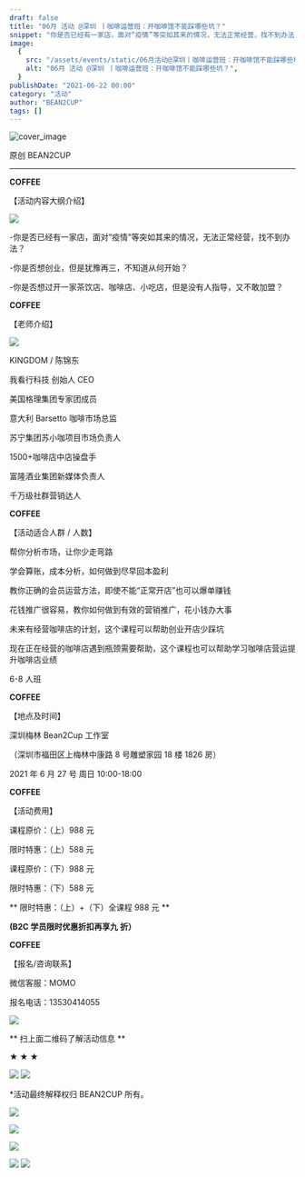 ```yaml
---
draft: false
title: "06月 活动 @深圳 丨咖啡运营班：开咖啡馆不能踩哪些坑？"
snippet: "你是否已经有一家店，面对“疫情”等突如其来的情况，无法正常经营，找不到办法？ "
image:
  {
    src: "/assets/events/static/06月活动@深圳丨咖啡运营班：开咖啡馆不能踩哪些坑？_01.jpeg",
    alt: "06月 活动 @深圳 丨咖啡运营班：开咖啡馆不能踩哪些坑？",
  }
publishDate: "2021-06-22 00:00"
category: "活动"
author: "BEAN2CUP"
tags: []
---
```


![cover_image](/assets/events/static/06月活动@深圳丨咖啡运营班：开咖啡馆不能踩哪些坑？_01.jpeg)

<!-- # 06 月 活动 @深圳 丨咖啡运营班：开咖啡馆不能踩哪些坑？ -->

原创 BEAN2CUP

---

**COFFEE**

【活动内容大纲介绍】

![](/assets/events/static/06月活动@深圳丨咖啡运营班：开咖啡馆不能踩哪些坑？_02.jpeg)

-你是否已经有一家店，面对“疫情”等突如其来的情况，无法正常经营，找不到办法？

-你是否想创业，但是犹豫再三，不知道从何开始？

-你是否想过开一家茶饮店、咖啡店、小吃店，但是没有人指导，又不敢加盟？

**COFFEE**

【老师介绍】

![](/assets/events/static/06月活动@深圳丨咖啡运营班：开咖啡馆不能踩哪些坑？_03.jpeg)

KINGDOM / 陈锦东

我看行科技 创始人 CEO

美国格理集团专家团成员

意大利 Barsetto 咖啡市场总监

苏宁集团苏小咖项目市场负责人

1500+咖啡店中店操盘手

富隆酒业集团新媒体负责人

千万级社群营销达人

**COFFEE**

【活动适合人群 / 人数】

帮你分析市场，让你少走弯路

学会算账，成本分析，如何做到尽早回本盈利

教你正确的会员运营方法，即使不能“正常开店”也可以爆单赚钱

花钱推广很容易，教你如何做到有效的营销推广，花小钱办大事

未来有经营咖啡店的计划，这个课程可以帮助创业开店少踩坑

现在正在经营的咖啡店遇到瓶颈需要帮助，这个课程也可以帮助学习咖啡店营运提升咖啡店业绩

6-8 人班

**COFFEE**

【地点及时间】

深圳梅林 Bean2Cup 工作室

（深圳市福田区上梅林中康路 8 号雕塑家园 18 楼 1826 房）

2021 年 6 月 27 号 周日 10:00-18:00

**COFFEE**

【活动费用】

课程原价：（上）988 元

限时特惠：（上）588 元

课程原价：（下）988 元

限时特惠：（下）588 元

** 限时特惠：（上）+（下）全课程 988 元 **

**(B2C 学员限时优惠折扣再享九** **折）**

**COFFEE**

【报名/咨询联系】

微信客服：MOMO

报名电话：13530414055

![](/assets/events/static/06月活动@深圳丨咖啡运营班：开咖啡馆不能踩哪些坑？_04.jpeg)

** 扫上面二维码了解活动信息 **

**★ ★ ★**

![](/assets/events/static/06月活动@深圳丨咖啡运营班：开咖啡馆不能踩哪些坑？_05.jpeg)
![](/assets/events/static/06月活动@深圳丨咖啡运营班：开咖啡馆不能踩哪些坑？_06.jpeg)

\*活动最终解释权归 BEAN2CUP 所有。

![](/assets/events/static/06月活动@深圳丨咖啡运营班：开咖啡馆不能踩哪些坑？_07.jpeg)

![](/assets/events/static/06月活动@深圳丨咖啡运营班：开咖啡馆不能踩哪些坑？_08.jpeg)

![](/assets/events/static/06月活动@深圳丨咖啡运营班：开咖啡馆不能踩哪些坑？_09.jpeg)

![](/assets/events/static/06月活动@深圳丨咖啡运营班：开咖啡馆不能踩哪些坑？_10.jpeg)
![](/assets/events/static/06月活动@深圳丨咖啡运营班：开咖啡馆不能踩哪些坑？_11.png)
